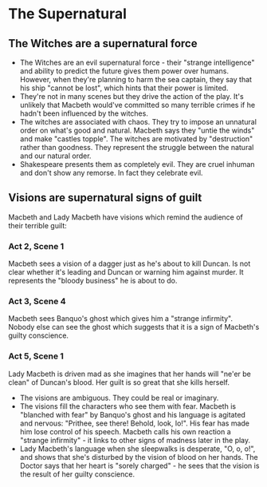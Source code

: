 # The Supernatural

## The Witches are a supernatural force 
- The Witches are an evil supernatural force - their "strange intelligence" and ability to predict the future gives them power over humans. However, when they're planning to harm the sea captain, they say that his ship "cannot be lost", which hints that their power is limited.
- They're not in many scenes but they drive the action of the play. It's unlikely that Macbeth would've committed so many terrible crimes if he hadn't been influenced by the witches. 
- The witches are associated with chaos. They try to impose an unnatural order on what's good and natural. Macbeth says they "untie the winds" and make "castles topple". The witches are motivated by "destruction" rather than goodness. They represent the struggle between the natural and our natural order. 
- Shakespeare presents them as completely evil. They are cruel inhuman and don't show any remorse. In fact they celebrate evil. 

## Visions are supernatural signs of guilt
Macbeth and Lady Macbeth have visions which remind the audience of their terrible guilt:

### Act 2, Scene 1
Macbeth sees a vision of a dagger just as he's about to kill Duncan. Is not clear whether it's leading and Duncan or warning him against murder. It represents the "bloody business" he is about to do. 

### Act 3, Scene 4
Macbeth sees Banquo's ghost which gives him a "strange infirmity". Nobody else can see the ghost which suggests that it is a sign of Macbeth's guilty conscience. 

### Act 5, Scene 1
Lady Macbeth is driven mad as she imagines that her hands will "ne'er be clean" of Duncan's blood. Her guilt is so great that she kills herself.

- The visions are ambiguous. They could be real or imaginary. 
- The visions fill the characters who see them with fear. Macbeth is "blanched with fear" by Banquo's ghost and his language is agitated and nervous: "Prithee, see there! Behold, look, lo!". His fear has made him lose control of his speech. Macbeth calls his own reaction a "strange infirmity" - it links to other signs of madness later in the play.
- Lady Macbeth's language when she sleepwalks is desperate, "O, o, o!", and shows that she's disturbed by the vision of blood on her hands. The Doctor says that her heart is "sorely charged" - he sees that the vision is the result of her guilty conscience.
